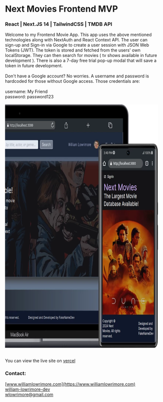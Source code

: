 # Next Movies Frontend MVP

### React | Next.JS 14 | TailwindCSS | TMDB API

Welcome to my Frontend Movie App. This app uses the above mentioned technologies along with NextAuth and React Context API. The user can sign-up and Sign-in via Google to create a user session with JSON Web Tokens (JWT). The token is stored and fetched from the users&apos; own localStorage. They can then search for movies &#40; tv shows available in future development &#41;. There is also a 7-day free trial pop-up modal that will save a token in future development.
<br />
<br />
Don&apos;t have a Google account? No worries. A username and password is hardcoded for those without Google access. Those credentials are:
<br />
<br />
username: My Friend<br/>
password: password123
<br />
<br />
<img src='public/images/readMeImg.webp' alt='example' width='800' height='800' />
<br />
<br />

You can view the live site on [vercel](https://frontend2024-movie-app.vercel.app/)

### Contact:

[www.williamlowrimore.com](https://www.williamlowrimore.com)<br />
[william-lowrimore-dev](https://www.linkedin.com/in/william-lowrimore-dev)<br />
[wlowrimore@gmail.com](mailto://wlowrimore@gmail.com)
